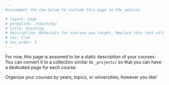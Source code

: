 ```yaml
---
#uncomment the row below to include this page in the website

# layout: page
# permalink: /teaching/
# title: teaching
# description: Materials for courses you taught. Replace this text with your description.
# nav: true
# nav_order: 5
---
```


For now, this page is assumed to be a static description of your courses. You can convert it to a collection similar to `_projects/` so that you can have a dedicated page for each course.

Organize your courses by years, topics, or universities, however you like!
